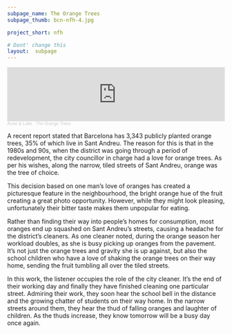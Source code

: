 ```yaml
---
subpage_name: The Orange Trees
subpage_thumb: bcn-nfh-4.jpg

project_short: nfh

# Dont' change this
layout:  subpage
---
```


<iframe width="100%" height="125" scrolling="no" frameborder="no" allow="autoplay" src="https://w.soundcloud.com/player/?url=https%3A//api.soundcloud.com/tracks/1141138627&color=%23ff5500&auto_play=true&hide_related=true&show_comments=true&show_user=true&show_reposts=false&show_teaser=false"></iframe><div style="font-size: 10px; color: #cccccc;line-break: anywhere;word-break: normal;overflow: hidden;white-space: nowrap;text-overflow: ellipsis; font-family: Interstate,Lucida Grande,Lucida Sans Unicode,Lucida Sans,Garuda,Verdana,Tahoma,sans-serif;font-weight: 100;"><a href="https://soundcloud.com/cerkut" title="Anne & Luke" target="_blank" style="color: #cccccc; text-decoration: none;">Anne & Luke</a> · <a href="https://soundcloud.com/cerkut/the-orange-trees" title="The Orange Trees" target="_blank" style="color: #cccccc; text-decoration: none;">The Orange Trees</a></div>

A recent report stated that Barcelona has 3,343 publicly planted orange trees, 35% of which live in Sant Andreu. The reason for this is that in the 1980s and 90s, when the district was going through a period of redevelopment, the city councillor in charge had a love for orange trees. As per his wishes, along the narrow, tiled streets of Sant Andreu, orange was the tree of choice.

This decision based on one man’s love of oranges has created a picturesque feature in the neighbourhood, the bright orange hue of the fruit creating a great photo opportunity. However, while they might look pleasing, unfortunately their bitter taste makes them unpopular for eating.

Rather than finding their way into people’s homes for consumption, most oranges end up squashed on Sant Andreu’s streets, causing a headache for the district’s cleaners. As one cleaner noted, during the orange season her workload doubles, as she is busy picking up oranges from the pavement. It’s not just the orange trees and gravity she is up against, but also the school children who have a love of shaking the orange trees on their way home, sending the fruit tumbling all over the tiled streets.

In this work, the listener occupies the role of the city cleaner. It’s the end of their working day and finally they have finished cleaning one particular street. Admiring their work, they soon hear the school bell in the distance and the growing chatter of students on their way home. In the narrow streets around them, they hear the thud of falling oranges and laughter of children. As the thuds increase, they know tomorrow will be a busy day once again.

